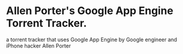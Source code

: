 # Allen Porter's Google App Engine Torrent Tracker.
a torrent tracker that uses Google App Engine by Google engineer and iPhone hacker Allen Porter
